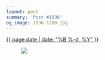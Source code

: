 ```yaml
---
layout: post
summary: 'Post #1036'
og_image: 1036-1280.jpg
---
```


<p>
 <time>
  <a href="/1036">
   {{ page.date | date: "%B %-d, %Y" }}
  </a>
 </time>
 <a href="/1036">
  <figure data-taken="12/3/2019">
   <img sizes="(min-width: 700px) 50vw, calc(100vw - 2rem)" src="{{ site.assets_url }}/1036-640.jpg" srcset="{{ site.assets_url }}/1036-320.jpg 320w, {{ site.assets_url }}/1036-640.jpg 640w, {{ site.assets_url }}/1036-960.jpg 960w, {{ site.assets_url }}/1036-1280.jpg 1280w"/>
  </figure>
 </a>
</p>
